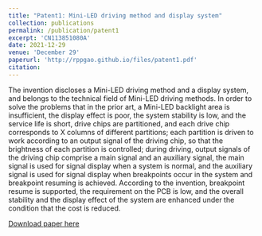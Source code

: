```yaml
---
title: "Patent1: Mini-LED driving method and display system"
collection: publications
permalink: /publication/patent1
excerpt: 'CN113851080A'
date: 2021-12-29
venue: 'December 29'
paperurl: 'http://rppgao.github.io/files/patent1.pdf'
citation: 
---
```

The invention discloses a Mini-LED driving method and a display system, and belongs to the technical field of Mini-LED driving methods. In order to solve the problems that in the prior art, a Mini-LED backlight area is insufficient, the display effect is poor, the system stability is low, and the service life is short, drive chips are partitioned, and each drive chip corresponds to X columns of different partitions; each partition is driven to work according to an output signal of the driving chip, so that the brightness of each partition is controlled; during driving, output signals of the driving chip comprise a main signal and an auxiliary signal, the main signal is used for signal display when a system is normal, and the auxiliary signal is used for signal display when breakpoints occur in the system and breakpoint resuming is achieved. According to the invention, breakpoint resume is supported, the requirement on the PCB is low, and the overall stability and the display effect of the system are enhanced under the condition that the cost is reduced.

[Download paper here](http://rppgao.github.io/files/patent1.pdf)
